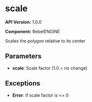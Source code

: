 # scale

**API Version:** 1.0.0

**Component:** RebelENGINE

Scales the polygon relative to its center

## Parameters

- **scale**: Scale factor (1.0 = no change)

## Exceptions

- **Error**: if scale factor is <= 0

